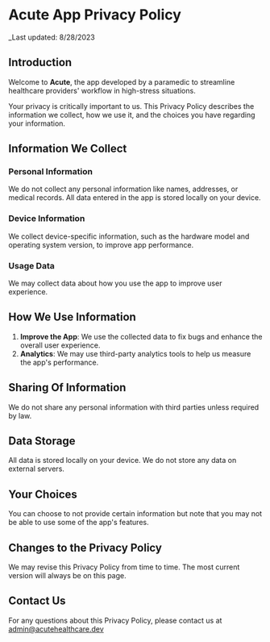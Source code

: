 # Acute App Privacy Policy

_Last updated: 8/28/2023

## Introduction

Welcome to **Acute**, the app developed by a paramedic to streamline healthcare providers' workflow in high-stress situations.

Your privacy is critically important to us. This Privacy Policy describes the information we collect, how we use it, and the choices you have regarding your information.

## Information We Collect

### Personal Information

We do not collect any personal information like names, addresses, or medical records. All data entered in the app is stored locally on your device.

### Device Information

We collect device-specific information, such as the hardware model and operating system version, to improve app performance.

### Usage Data

We may collect data about how you use the app to improve user experience.

## How We Use Information

1. **Improve the App**: We use the collected data to fix bugs and enhance the overall user experience.
2. **Analytics**: We may use third-party analytics tools to help us measure the app's performance.

## Sharing Of Information

We do not share any personal information with third parties unless required by law.

## Data Storage

All data is stored locally on your device. We do not store any data on external servers.

## Your Choices

You can choose to not provide certain information but note that you may not be able to use some of the app's features.

## Changes to the Privacy Policy

We may revise this Privacy Policy from time to time. The most current version will always be on this page.

## Contact Us

For any questions about this Privacy Policy, please contact us at admin@acutehealthcare.dev

